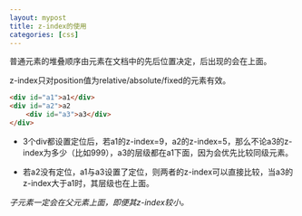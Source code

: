 ```yaml
---
layout: mypost
title: z-index的使用
categories: [css]
---
```


普通元素的堆叠顺序由元素在文档中的先后位置决定，后出现的会在上面。

z-index只对position值为relative/absolute/fixed的元素有效。
```html
<div id="a1">a1</div>
<div id="a2">a2
    <div id="a3">a3</div>
</div>
```

- 3个div都设置定位后，若a1的z-index=9，a2的z-index=5，那么不论a3的z-index为多少（比如999），a3的层级都在a1下面，因为会优先比较同级元素。

- 若a2没有定位，a1与a3设置了定位，则两者的z-index可以直接比较，当a3的z-index大于a1时，其层级也在上面。


*子元素一定会在父元素上面，即便其z-index较小。*
